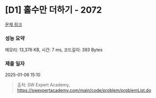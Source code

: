 # [D1] 홀수만 더하기 - 2072 

[문제 링크](https://swexpertacademy.com/main/code/problem/problemDetail.do?contestProbId=AV5QSEhaA5sDFAUq) 

### 성능 요약

메모리: 13,376 KB, 시간: 7 ms, 코드길이: 393 Bytes

### 제출 일자

2025-01-06 15:10



> 출처: SW Expert Academy, https://swexpertacademy.com/main/code/problem/problemList.do